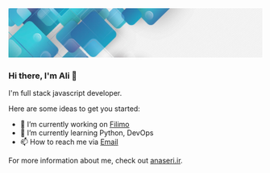 <img src="https://github.com/alinaseri07/alinaseri07/blob/main/pictures/header.jpg?raw=true">

### Hi there, I'm Ali 👋

I'm full stack javascript developer.

Here are some ideas to get you started:

- 🔭 I’m currently working on [Filimo](https://www.filimo.com)
- 🌱 I’m currently learning Python, DevOps
- 📫 How to reach me via [Email](mailto:ali.naseri07@gmail.com)

For more information about me, check out [anaseri.ir](https://anaseri.ir).
